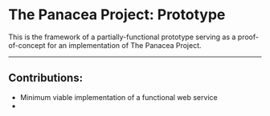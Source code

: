 # The Panacea Project: Prototype

This is the framework of a partially-functional prototype serving as a proof-of-concept for an implementation of The Panacea Project.

---

## Contributions:
* Minimum viable implementation of a functional web service
* 
